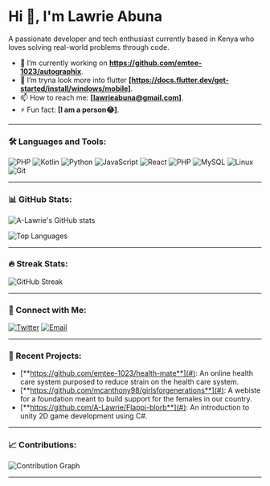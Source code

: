 # Hi 👋, I'm Lawrie Abuna

A passionate developer and tech enthusiast currently based in Kenya who loves solving real-world problems through code.

- 🔭 I’m currently working on **https://github.com/emtee-1023/autographix**.
- 🌱 I’m  tryna look more into flutter **[https://docs.flutter.dev/get-started/install/windows/mobile]**.
- 📫 How to reach me: **[lawrieabuna@gmail.com]**.
- ⚡ Fun fact: **[I am a person😂]**.

---

### 🛠️ Languages and Tools:

![PHP](https://img.shields.io/badge/-PHP-777BB4?style=flat&logo=php&logoColor=white)
![Kotlin](https://img.shields.io/badge/-Kotlin-0095D5?style=flat&logo=kotlin&logoColor=white)
![Python](https://img.shields.io/badge/-Python-3776AB?style=flat&logo=python&logoColor=white)
![JavaScript](https://img.shields.io/badge/-JavaScript-F7DF1E?style=flat&logo=javascript&logoColor=black)
![React](https://img.shields.io/badge/-React-61DAFB?style=flat&logo=react&logoColor=white)
![PHP](https://img.shields.io/badge/-PHP-777BB4?style=flat&logo=php&logoColor=white)
![MySQL](https://img.shields.io/badge/-MySQL-4479A1?style=flat&logo=mysql&logoColor=white)
![Linux](https://img.shields.io/badge/-Linux-FCC624?style=flat&logo=linux&logoColor=black)
![Git](https://img.shields.io/badge/-Git-F05032?style=flat&logo=git&logoColor=white)


---

### 📊 GitHub Stats:

![A-Lawrie's GitHub stats](https://github-readme-stats.vercel.app/api?username=A-Lawrie&show_icons=true&theme=radical&count_private=true)

![Top Languages](https://github-readme-stats.vercel.app/api/top-langs/?username=A-Lawrie&layout=compact&theme=radical)

---

### 🔥 Streak Stats:

![GitHub Streak](https://github-readme-streak-stats.herokuapp.com/?user=A-Lawrie&theme=radical)

---

### 🤝 Connect with Me:

[![Twitter](https://img.shields.io/badge/-Twitter-1DA1F2?style=flat&logo=twitter&logoColor=white)](https://x.com/LawrieAbuna)
[![Email](https://img.shields.io/badge/-Email-D14836?style=flat&logo=gmail&logoColor=white)](mailto:lawrieabuna@gmail.com)

---

### 🚀 Recent Projects:

- [**https://github.com/emtee-1023/health-mate**](#): An online health care system purposed to reduce strain on the health care system.
- [**https://github.com/mcanthony98/girlsforgenerations**](#): A webiste for a foundation meant to build support for the females in our country.
- [**https://github.com/A-Lawrie/Flappi-blorb**](#): An introduction to unity 2D game development using C#.

---

### 📈 Contributions:

![Contribution Graph](https://activity-graph.herokuapp.com/graph?username=A-Lawrie&theme=react-dark)

---
